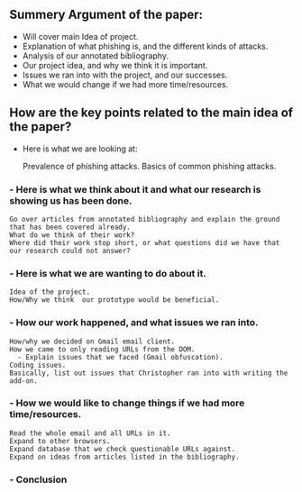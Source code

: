 ## Summery Argument of the paper:
-	Will cover main Idea of project. 
- Explanation of what phishing is, and the different kinds of attacks.
- Analysis of our annotated bibliography. 
-	Our project idea, and why we think it is important. 
-	Issues we ran into with the project, and our successes.
-	What we would change if we had more time/resources.

## How are the key points related to the main idea of the paper?
-	Here is what we are looking at:

   	Prevalence of phishing attacks.
   	Basics of common phishing attacks.

### -	Here is what we think about it and what our research is showing us has been done.
   	Go over articles from annotated bibliography and explain the ground that has been covered already.
   	What do we think of their work?
   	Where did their work stop short, or what questions did we have that our research could not answer?

### -	Here is what we are wanting to do about it.
   	Idea of the project. 
   	How/Why we think  our prototype would be beneficial.

### -	How our work happened, and what issues we ran into.
   	How/why we decided on Gmail email client.
   	How we came to only reading URLs from the DOM.
      - Explain issues that we faced (Gmail obfuscation).
   	Coding issues.
   	Basically, list out issues that Christopher ran into with writing the add-on.

### -	How we would like to change things if we had more time/resources.
   	Read the whole email and all URLs in it.
   	Expand to other browsers.
   	Expand database that we check questionable URLs against.
   	Expand on ideas from articles listed in the bibliography.

### -	Conclusion
